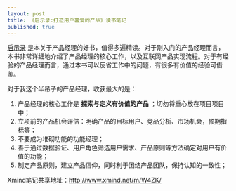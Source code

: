 ```yaml
---
layout: post
title: 《启示录:打造用户喜爱的产品》读书笔记
published: true
---
```


[启示录](http://book.douban.com/subject/5914587/) 是本关于产品经理的好书，值得多遍精读。对于刚入门的产品经理而言，本书非常详细地介绍了产品经理的核心工作，以及互联网产品实现流程。对于有经验的产品经理而言，通过本书可以反省工作中的问题，有很多有价值的经验可借鉴。

对于我这个半吊子的产品经理，收获最大的是：

1. 产品经理的核心工作是 **探索与定义有价值的产品** ；切勿将重心放在项目项目中；
2. 立项前的产品机会评估：明确产品的目标用户、竞品分析、市场机会，预期指标等；
3. 不要成为堆砌功能的功能经理；
4. 善于通过数据验证、用户角色筛选用户需求、产品原则等方法确定对用户有价值的功能；
5. 制定产品原则，建立产品信仰，同时利于团结产品团队，保持认知的一致性；

Xmind笔记共享地址：http://www.xmind.net/m/W4ZK/

